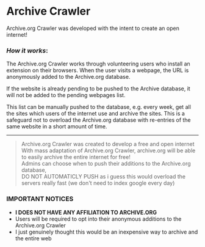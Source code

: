 # Archive Crawler
Archive.org Crawler was developed with the intent to create an open internet! 
  
### _How it works_: 
The Archive.org Crawler works through volunteering users who install an extension on their browsers. When the user visits a webpage, the URL is anonymously added to the Archive.org database.  

If the website is already pending to be pushed to the Archive database, it will not be added to the pending webpages list.  

This list can be manually pushed to the database, e.g. every week, get all the sites which users of the internet use and archive the sites. This is a safeguard not to overload the Archive.org database with re-entries of the same website in a short amount of time.  
  
---   
> Archive.org Crawler was created to develop a free and open internet  
> With mass adaptation of Archive.org Crawler, archive.org will be able to easily archive the entire internet for free!    
> Admins can choose when to push their additions to the Archive.org database,  
> DO NOT AUTOMATICLY PUSH as i guess this would overload the servers really fast (we don't need to index google every day)
   
### **IMPORTANT NOTICES** 
* **I DOES NOT HAVE ANY AFFILIATION TO ARCHIVE.ORG**
* Users will be required to opt into their anonymous additions to the Archive.org Crawler
* I just genuinely thought this would be an inexpensive way to archive and the entire web
